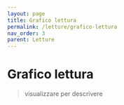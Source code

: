 ```yaml
---
layout: page
title: Grafico lettura
permalink: /letture/grafico-lettura
nav_order: 3
parent: Letture
---
```


# Grafico lettura

> visualizzare per descrivere
